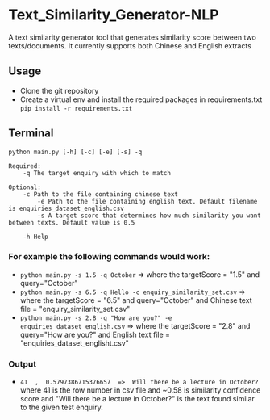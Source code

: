 # Text_Similarity_Generator-NLP
A text similarity generator tool that generates similarity score between two texts/documents. It currently supports both Chinese and English extracts

## Usage
- Clone the git repository
- Create a virtual env and install the required packages in requirements.txt `pip install -r requirements.txt`

## Terminal
```
python main.py [-h] [-c] [-e] [-s] -q

Required:
	-q The target enquiry with which to match
    
Optional:
	-c Path to the file containing chinese text
    	-e Path to the file containing english text. Default filename is enquiries_dataset_english.csv
    	-s A target score that determines how much similarity you want between texts. Default value is 0.5
    
	-h Help

```

### For example the following commands would work:

- `python main.py -s 1.5 -q October` => where the targetScore = "1.5" and query="October"
- `python main.py -s 6.5 -q Hello -c enquiry_similarity_set.csv` => where the targetScore = "6.5" and query="October" and Chinese text file = "enquiry_similarity_set.csv"
- `python main.py -s 2.8 -q "How are you?" -e enquiries_dataset_english.csv` => where the targetScore = "2.8" and query="How are you?" and English text file = "enquiries_dataset_englisht.csv"

### Output

- `41  ,  0.5797386715376657  =>  Will there be a lecture in October?` where 41 is the row number in csv file and ~0.58 is similarity confidence score and "Will there be a lecture in October?" is the text found similar to the given test enquiry.

